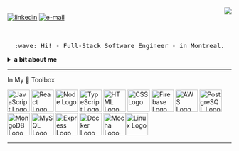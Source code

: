 <img align="right" src="https://github-readme-stats.vercel.app/api?username=mrrobotsca&hide=stars,prs&count_private=true&show_icons=true&theme=react">

[![linkedin](https://img.shields.io/static/v1?label=linkedin&message=%20&color=e3be7a&logo=&style=flat-square&logoColor=orange)](https://www.linkedin.com/in/omidadibi/)
[![e-mail](https://img.shields.io/static/v1?label=e-mail&message=%20&color=68835c&logo=gmail&style=flat-square&logoColor=white)](mailto:omidadibi943@gmail.com)

<p align="center">
  <br><br>
  <samp>
    :wave: Hi! - Full-Stack Software Engineer - in Montreal.
  </samp>
</p>

<details>
  <summary><b>a bit about me</b></summary>

<br>- 💬 Ask me about ... Passionate about entrepreneurship 💥
<br>- 📫 How to reach me: ... omidadibi943@gmail.com 📨
<br>- ⚡ Fun fact: ... Know my ways around BBQ 😎
</details>
 
---

In My 🧰 Toolbox

<img src="https://cdn.worldvectorlogo.com/logos/logo-javascript.svg" alt="JavaScript Logo" width="50" height="50"/> 
<img src="https://cdn.worldvectorlogo.com/logos/react-2.svg" alt="React Logo" width="50" height="50"/> 
<img src="https://cdn.worldvectorlogo.com/logos/nodejs-1.svg" alt="Node Logo" width="50" height="50"/> 
<img src="https://cdn.worldvectorlogo.com/logos/typescript.svg" alt="TypeScript Logo" width="50" height="50"/>
<img src="https://user-images.githubusercontent.com/40873350/122793901-ee3fd000-d278-11eb-9f46-314c80130311.png" alt="HTML Logo" width="50" height="50"/> 
<img src="https://user-images.githubusercontent.com/40873350/122793734-c81a3000-d278-11eb-8fcf-b01cc10c4efe.png" alt="CSS Logo" width="50" height="50"/> 
<img src="https://www.gstatic.com/devrel-devsite/prod/v36e21e810e0713a86cdafc0ecb7ff0bfa296d6f33b2a5bf5d7d48034df14d808/firebase/images/lockup.svg" alt="Firebase Logo" width="50" height="50"/> 
<img src="https://cdn.worldvectorlogo.com/logos/aws-2.svg" alt="AWS Logo" width="50" height="50"/> 
<img src="https://cdn.worldvectorlogo.com/logos/postgresql.svg" alt="PostgreSQL Logo" width="50" height="50"/> 
<img src="https://cdn.worldvectorlogo.com/logos/mongodb-icon-1.svg" alt="MongoDB Logo" width="50" height="50"/> <img src="https://cdn.worldvectorlogo.com/logos/mysql-6.svg" alt="MySQL Logo" width="50" height="50"/> <img src="https://pngimage.net/wp-content/uploads/2018/05/express-js-png-5.png" alt="Express Logo" width="50" height="50"/> <img src="https://cdn.worldvectorlogo.com/logos/docker-3.svg" alt="Docker Logo" width="50" height="50"/> <img src="https://cdn.worldvectorlogo.com/logos/mocha-1.svg" alt="Mocha Logo" width="50" height="50"/><img src="https://cdn.worldvectorlogo.com/logos/linux-tux.svg" alt="Linux Logo" width="50" height="50"/>


---
